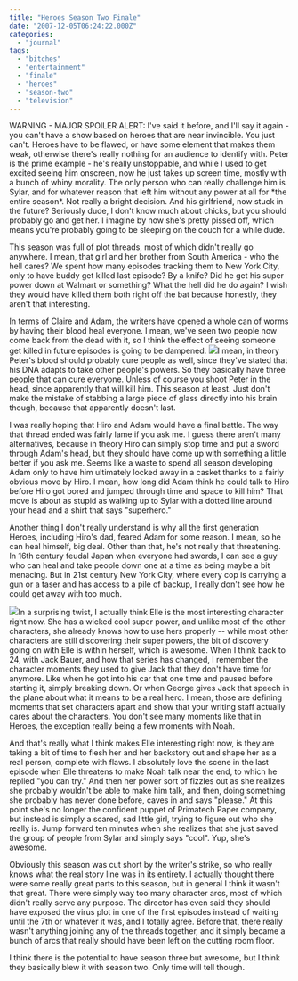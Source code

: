 ```yaml
---
title: "Heroes Season Two Finale"
date: "2007-12-05T06:24:22.000Z"
categories: 
  - "journal"
tags: 
  - "bitches"
  - "entertainment"
  - "finale"
  - "heroes"
  - "season-two"
  - "television"
---
```


WARNING - MAJOR SPOILER ALERT: I've said it before, and I'll say it again - you can't have a show based on heroes that are near invincible. You just can't. Heroes have to be flawed, or have some element that makes them weak, otherwise there's really nothing for an audience to identify with. Peter is the prime example - he's really unstoppable, and while I used to get excited seeing him onscreen, now he just takes up screen time, mostly with a bunch of whiny morality. The only person who can really challenge him is Sylar, and for whatever reason that left him without any power at all for \*the entire season\*. Not really a bright decision. And his girlfriend, now stuck in the future? Seriously dude, I don't know much about chicks, but you should probably go and get her. I imagine by now she's pretty pissed off, which means you're probably going to be sleeping on the couch for a while dude.

This season was full of plot threads, most of which didn't really go anywhere. I mean, that girl and her brother from South America - who the hell cares? We spent how many episodes tracking them to New York City, only to have buddy get killed last episode? By a knife? Did he get his super power down at Walmart or something? What the hell did he do again? I wish they would have killed them both right off the bat because honestly, they aren't that interesting.

In terms of Claire and Adam, the writers have opened a whole can of worms by having their blood heal everyone. I mean, we've seen two people now come back from the dead with it, so I think the effect of seeing someone get killed in future episodes is going to be dampened. [![](images/Takezo_Kensei.jpg)](http://en.wikipedia.org/wiki/Adam_Monroe)I mean, in theory Peter's blood should probably cure people as well, since they've stated that his DNA adapts to take other people's powers. So they basically have three people that can cure everyone. Unless of course you shoot Peter in the head, since apparently that will kill him. This season at least. Just don't make the mistake of stabbing a large piece of glass directly into his brain though, because that apparently doesn't last.

I was really hoping that Hiro and Adam would have a final battle. The way that thread ended was fairly lame if you ask me. I guess there aren't many alternatives, because in theory Hiro can simply stop time and put a sword through Adam's head, but they should have come up with something a little better if you ask me. Seems like a waste to spend all season developing Adam only to have him ultimately locked away in a casket thanks to a fairly obvious move by Hiro. I mean, how long did Adam think he could talk to Hiro before Hiro got bored and jumped through time and space to kill him? That move is about as stupid as walking up to Sylar with a dotted line around your head and a shirt that says "superhero."

Another thing I don't really understand is why all the first generation Heroes, including Hiro's dad, feared Adam for some reason. I mean, so he can heal himself, big deal. Other than that, he's not really that threatening. In 16th century feudal Japan when everyone had swords, I can see a guy who can heal and take people down one at a time as being maybe a bit menacing. But in 21st century New York City, where every cop is carrying a gun or a taser and has access to a pile of backup, I really don't see how he could get away with too much.

[![](images/kbell-heroes.jpg)](http://www.duckydoestv.com/2007/08/20/heroes-casting-kristen-bell/)In a surprising twist, I actually think Elle is the most interesting character right now. She has a wicked cool super power, and unlike most of the other characters, she already knows how to use hers properly -- while most other characters are still discovering their super powers, the bit of discovery going on with Elle is within herself, which is awesome. When I think back to 24, with Jack Bauer, and how that series has changed, I remember the character moments they used to give Jack that they don't have time for anymore. Like when he got into his car that one time and paused before starting it, simply breaking down. Or when George gives Jack that speech in the plane about what it means to be a real hero. I mean, those are defining moments that set characters apart and show that your writing staff actually cares about the characters. You don't see many moments like that in Heroes, the exception really being a few moments with Noah.

And that's really what I think makes Elle interesting right now, is they are taking a bit of time to flesh her and her backstory out and shape her as a real person, complete with flaws. I absolutely love the scene in the last episode when Elle threatens to make Noah talk near the end, to which he replied "you can try." And then her power sort of fizzles out as she realizes she probably wouldn't be able to make him talk, and then, doing something she probably has never done before, caves in and says "please." At this point she's no longer the confident puppet of Primatech Paper company, but instead is simply a scared, sad little girl, trying to figure out who she really is. Jump forward ten minutes when she realizes that she just saved the group of people from Sylar and simply says "cool". Yup, she's awesome.

Obviously this season was cut short by the writer's strike, so who really knows what the real story line was in its entirety. I actually thought there were some really great parts to this season, but in general I think it wasn't that great. There were simply way too many character arcs, most of which didn't really serve any purpose. The director has even said they should have exposed the virus plot in one of the first episodes instead of waiting until the 7th or whatever it was, and I totally agree. Before that, there really wasn't anything joining any of the threads together, and it simply became a bunch of arcs that really should have been left on the cutting room floor.

I think there is the potential to have season three but awesome, but I think they basically blew it with season two. Only time will tell though.
